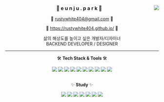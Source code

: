 <div align="center">
  <div>
  <img align="right" src="https://github-readme-stats.vercel.app/api/top-langs/?username=rustywhite404&theme=dracula&exclude_repo=Computer-Science-Engineering&layout=compact&langs_count=8&bg_color=45,757F9A,D7DDE8&title_color=FFFFFF"/>
 </div>
<h3 class="code-line" data-line-start=1 data-line-end=2 ><a id="e_u_n_j_u__p_a_r_k__1"></a>🌿 e u n j u . p a r k 🌿</h3>
<p class="has-line-data" data-line-start="3" data-line-end="4">📧 <a href="mailto:rustywhite404@gmail.com">rustywhite404@gmail.com</a> 📧</p>
<p class="has-line-data" data-line-start="5" data-line-end="6">🐣 <a href="https://rustywhite404.github.io/">https://rustywhite404.github.io/</a> 🐣</p>  
삶의 해상도를 높이고 싶은 개발자/디자이너 <br />
BACKEND DEVELOPER / DESIGNER 
</div>  

  
  ---

<div align="center">
<p class="has-line-data" data-line-start="7" data-line-end="8">🛠️ <strong>Tech Stack & Tools </strong> 🛠️</p>   
<img src="https://img.shields.io/badge/JAVA-007396?style=flat-square&logo=JAVA&logoColor=white"/>  
<img src="https://img.shields.io/badge/JavaScript-F7DF1E?style=flat-square&logo=JavaScript&logoColor=white"/>
<img src="https://img.shields.io/badge/jQuery-0769AD?style=flat-square&logo=jQuery&logoColor=white"/>
<img src="https://img.shields.io/badge/Spring-6DB33F?style=flat-square&logo=Spring&logoColor=white"/>  
<img src="https://img.shields.io/badge/MySQL-4479A1?style=flat-square&logo=MySQL&logoColor=white"/> 
<img src="https://img.shields.io/badge/MariaDB-003545?style=flat-square&logo=MariaDB&logoColor=white"/> 
<img src="https://img.shields.io/badge/HTML5-E34F26?style=flat-square&logo=HTML5&logoColor=white"/>  
<img src="https://img.shields.io/badge/CSS3-1572B6?style=flat-square&logo=CSS3&logoColor=white"/> 
<img src="https://img.shields.io/badge/GitHub-181717?style=flat-square&logo=GitHub&logoColor=white"/> 
<img src="https://img.shields.io/badge/Heroku-430098?style=flat-square&logo=Heroku&logoColor=white"/>
<br /> <br />
<p class="has-line-data" data-line-start="9" data-line-end="10">✨ <strong>Study</strong> ✨</p>  
<img src="https://img.shields.io/badge/SpringBoot-6DB33F?style=flat-square&logo=SpringBoot&logoColor=white"/>
<img src="https://img.shields.io/badge/Thymeleaf-005F0F?style=flat-square&logo=Thymeleaf&logoColor=white"/> 
<img src="https://img.shields.io/badge/React-61DAFB?style=flat-square&logo=React&logoColor=white"/>  
<img src="https://img.shields.io/badge/Sass-CC6699?style=flat-square&logo=Sass&logoColor=white"/>  
<img src="https://img.shields.io/badge/Android-3DDC84?style=flat-square&logo=Android&logoColor=white"/>  
<img src="https://img.shields.io/badge/Docker-2496ED?style=flat-square&logo=Docker&logoColor=white"/>  
<img src="https://img.shields.io/badge/Linux-FCC624?style=flat-square&logo=Linux&logoColor=white"/>  
</div>
